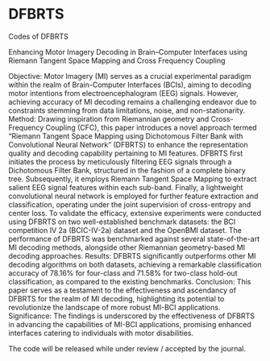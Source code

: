 # DFBRTS
Codes of DFBRTS

Enhancing Motor Imagery Decoding in Brain–Computer Interfaces using Riemann Tangent Space Mapping and Cross Frequency Coupling

Objective: Motor Imagery (MI) serves as a crucial experimental paradigm within the realm of Brain-Computer Interfaces (BCIs), aiming to decoding motor intentions from electroencephalogram (EEG) signals. However, achieving accuracy of MI decoding remains a challenging endeavor due to constraints stemming from data limitations, noise, and non-stationarity. Method: Drawing inspiration from Riemannian geometry and Cross-Frequency Coupling (CFC), this paper introduces a novel approach termed “Riemann Tangent Space Mapping using Dichotomous Filter Bank with Convolutional Neural Network” (DFBRTS) to enhance the representation quality and decoding capability pertaining to MI features. DFBRTS first initiates the process by meticulously filtering EEG signals through a Dichotomous Filter Bank, structured in the fashion of a complete binary tree. Subsequently, it employs Riemann Tangent Space Mapping to extract salient EEG signal features within each sub-band. Finally, a lightweight convolutional neural network is employed for further feature extraction and classification, operating under the joint supervision of cross-entropy and center loss. To validate the efficacy, extensive experiments were conducted using DFBRTS on two well-established benchmark datasets: the BCI competition IV 2a (BCIC-IV-2a) dataset and the OpenBMI dataset. The performance of DFBRTS was benchmarked against several state-of-the-art MI decoding methods, alongside other Riemannian geometry-based MI decoding approaches. Results: DFBRTS significantly outperforms other MI decoding algorithms on both datasets, achieving a remarkable classification accuracy of 78.16% for four-class and 71.58% for two-class hold-out classification, as compared to the existing benchmarks. Conclusion: This paper serves as a testament to the effectiveness and ascendancy of DFBRTS for the realm of MI decoding, highlighting its potential to revolutionize the landscape of more robust MI-BCI applications. Significance: The findings is underscored by the effectiveness of DFBRTS in advancing the capabilities of MI-BCI applications, promising enhanced interfaces catering to individuals with motor disabilities.

The code will be released while under review / accepted by the journal.
